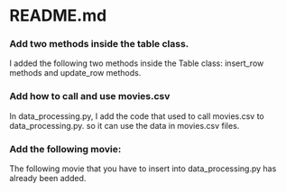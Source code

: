# README.md

### Add two methods inside the table class.
I added the following two methods inside the Table class: insert_row methods and update_row methods.

### Add how to call and use movies.csv
In data_processing.py, I add the code that used to call movies.csv to data_processing.py. so it can use the data in movies.csv files.

### Add the following movie:
The following movie that you have to insert into data_processing.py has already been added.